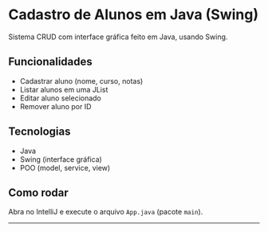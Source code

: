 # Cadastro de Alunos em Java (Swing)

Sistema CRUD com interface gráfica feito em Java, usando Swing.

## Funcionalidades

- Cadastrar aluno (nome, curso, notas)
- Listar alunos em uma JList
- Editar aluno selecionado
- Remover aluno por ID

## Tecnologias

- Java
- Swing (interface gráfica)
- POO (model, service, view)

## Como rodar

Abra no IntelliJ e execute o arquivo `App.java` (pacote `main`).

---
